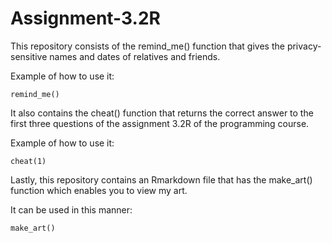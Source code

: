 # Assignment-3.2R
This repository consists of the remind_me() function that gives the privacy-sensitive names and dates of relatives and friends.

Example of how to use it:
```
remind_me()
```
It also contains the cheat() function that returns the correct answer to the first three questions of the assignment 3.2R of the programming course.

Example of how to use it:
```
cheat(1)
```
Lastly, this repository contains an Rmarkdown file that has the make_art() function which enables you to view my art.

It can be used in this manner:
```
make_art()
```
